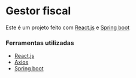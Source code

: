 # Gestor fiscal
Este é um projeto feito com <a href="https://reactjs.org/">React.js</a> e  <a href="https://spring.io/projects/spring-boot">Spring boot</a>

<h3>Ferramentas utilizadas</h3>
<ul>
    <li><a href="https://reactjs.org/">React.js</a></li>
    <li><a href="https://axios-http.com/docs/intro">Axios</a></li>
    <li><a href="https://spring.io/projects/spring-boot">Spring boot</a></li>
</ul>
